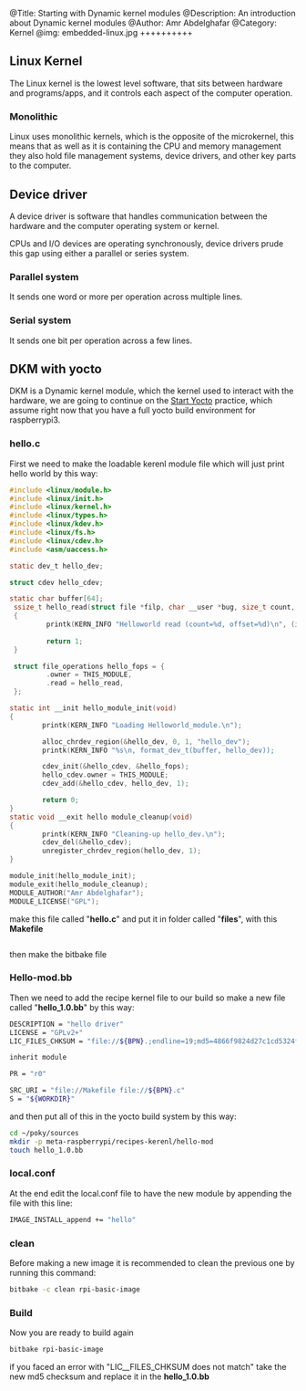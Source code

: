 @Title: Starting with Dynamic kernel modules
@Description: An introduction about Dynamic kernel modules 
@Author: Amr Abdelghafar
@Category: Kernel
@img: embedded-linux.jpg
++++++++++

## Linux Kernel
The Linux kernel is the lowest level software, that sits between hardware and programs/apps, and it controls each aspect of the computer operation.

### Monolithic
Linux uses monolithic kernels, which is the opposite of the microkernel, this means that as well as it is containing the CPU and memory management they also hold file management systems, device drivers, and other key parts to the computer.

## Device driver
A device driver is software that handles communication between the hardware and the computer operating system or kernel.

CPUs and I/O devices are operating synchronously, device drivers prude this gap using either a parallel or series system.

### Parallel system
It sends one word or more per operation across multiple lines.

### Serial system
It sends one bit per operation across a few lines.

## DKM with yocto
DKM is a Dynamic kernel module, which the kernel used to interact with the hardware, we are going to continue on the [Start Yocto](blog/embedded/embedded-linux/yocto) practice, which assume right now that you have a full yocto build environment for raspberrypi3.

### hello.c
First we need to make the loadable kerenl module file which will just print hello world by this way:
```c
#include <linux/module.h>
#include <linux/init.h>
#include <linux/kernel.h>
#include <linux/types.h>
#include <linux/kdev.h>
#include <linux/fs.h>
#include <linux/cdev.h>
#include <asm/uaccess.h>

static dev_t hello_dev;

struct cdev hello_cdev;

static char buffer[64];
 ssize_t hello_read(struct file *filp, char __user *bug, size_t count, loff_t *f_pos)
 {
         printk(KERN_INFO "Helloworld read (count=%d, offset=%d)\n", (int)count, (int)*f_pos );
         
         return 1;
 }

 struct file_operations hello_fops = {
         .owner = THIS_MODULE,
         .read = hello_read,
 };

static int __init hello_module_init(void)
{
        printk(KERN_INFO "Loading Helloworld_module.\n");

        alloc_chrdev_region(&hello_dev, 0, 1, "hello_dev");
        printk(KERN_INFO "%s\n, format_dev_t(buffer, hello_dev));

        cdev_init(&hello_cdev, &hello_fops);
        hello_cdev.owner = THIS_MODULE;
        cdev_add(&hello_cdev, hello_dev, 1);

        return 0;
}
static void __exit hello module_cleanup(void)
{
        printk(KERN_INFO "Cleaning-up hello_dev.\n");
        cdev_del(&hello_cdev);
        unregister_chrdev_region(hello_dev, 1);
}

module_init(hello_module_init);
module_exit(hello_module_cleanup);
MODULE_AUTHOR("Amr Abdelghafar");
MODULE_LICENSE("GPL");
```
make this file called "**hello.c**" and put it in folder called "**files**", 
with this **Makefile**

```bash

```
then make the bitbake file 

### Hello-mod.bb
Then we need to add the recipe kernel file to our build so make a new file called "**hello_1.0.bb**" by this way:

```bash
DESCRIPTION = "hello driver"
LICENSE = "GPLv2+"
LIC_FILES_CHKSUM = "file://${BPN}.;endline=19;md5=4866f9824d27c1cd5324fd5e84caeb6e"

inherit module

PR = "r0"

SRC_URI = "file://Makefile file://${BPN}.c"
S = "${WORKDIR}"
```
and then put all of this in the yocto build system by this way:

```bash
cd ~/poky/sources
mkdir -p meta-raspberrypi/recipes-kerenl/hello-mod
touch hello_1.0.bb
```

### local.conf
At the end edit the local.conf file to have the new module by appending the file with this line:
```bash
IMAGE_INSTALL_append += "hello"
```

### clean
Before making a new image it is recommended to clean the previous one by running this command:

```bash
bitbake -c clean rpi-basic-image
```

### Build
Now you are ready to build again
```bash
bitbake rpi-basic-image
```

if you faced an error with "LIC__FILES_CHKSUM does not match" take the new md5 checksum and replace it in the **hello_1.0.bb**


